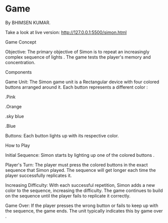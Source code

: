 # Game

By BHIMSEN KUMAR.

Take a look at live version: http://127.0.0.1:5500/simon.html

Game Concept

Objective: The primary objective of Simon is to repeat an increasingly complex sequence of lights . The game tests the player's memory and concentration.

Components

Game Unit: The Simon game unit is a Rectangular device with four colored buttons arranged around it. Each button represents a different color :

.Pink

.Orange

.sky blue

.Blue

Buttons: Each button lights up with its respective color.

How to Play

Initial Sequence: Simon starts by lighting up one of the colored buttons .

Player's Turn: The player must press the colored buttons in the exact sequence that Simon played. The sequence will get longer each time the player successfully replicates it.

Increasing Difficulty: With each successful repetition, Simon adds a new color to the sequence, increasing the difficulty. The game continues to build on the sequence until the player fails to replicate it correctly.

Game Over: If the player presses the wrong button or fails to keep up with the sequence, the game ends. The unit typically indicates this by game over .

